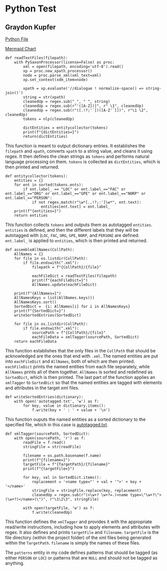 # Python Test
## Graydon Kupfer

[Python File](https://github.com/gak5275/gak_repo2/blob/main/PythonTest/GraydonAutotagging.py)

[Mermaid Chart](https://mermaid.live/view#pako:eNqNVNtu4jAQ_ZXIzzTiVqBIrJSW3lvKbuleaqrKjScQ1UmQY1RY1H_fie0YaGm7PIVzjs-MxzOzImHGgXRJJLKXcMqk8kb9cerhL6BHmRBDpqYP3t7eN--cRpn0oliAF6delvsizhWPpWF_0TjSpA8pz19iNfX8RSIMGZzSgpqhl9fzIgP-ocDC6Qni_ThUiEtgfAQLVUC50dzTmYxT5UXeprb3YDI8pCMmJ6DWOQY3VGmokOpQRnlEMbYCmVrfPpVzAdJnnD86xl77kHKIdiVzTBczF-mE5gpTm2AQ_DDYKQ0FsBT43cyabSJackFV9gxlGgMdClIVq2WIxYZQYYk3FUNddFQUNc8zqYAb4ntRb8R9wZ5APBrwRwGmmcLsJ7DwE6ZCm-4t1VFiyPUhhTfDzN-eH63LbdU9Q9xRCWouU4fb-21f55JyfJ3jUqKxK2e5yVnb69J269zu9vupa8XyHJInAYEQA5aUQc7o9v8gcFFLwkYMjpz0EpalvL8F-kWdLXNMb3XRi7az0InzXlNlR379oDfuIf7zYb7qyt9utHbPmjn_-Xie4S3nMoTh1oAG5-sJZYohgSdGbDIB2-_BhWuLDV2Z8Qeml_oib50-CWXtdrzEbqsrO5l2BRTT-bHF13F3B7nWRU6xZSwwcF1REmVPvNe-W1IGHjqLNf1AKiQBmbCY45JeFY5joqaQwJh08ZMz-Twm4_QVdWyusttlGpKuknOokPmMM4ULk00kS0oQeIwteW2Wvt79FTJj6X2WOQn-Jd0VWZBuo1n1O-1aq9ZpVBud_XqnQpak26759eZ-a79Wa7aa7Uaj81ohf_V5VFebB9XqQbNVb7frB6366z9tkRKq)

```
def readTextFiles(filepath):
    with PySaxonProcessor(license=False) as proc:
        xml = open(filepath, encoding='utf-8').read()
        xp = proc.new_xpath_processor()
        node = proc.parse_xml(xml_text=xml)
        xp.set_context(xdm_item=node)

        xpath = xp.evaluate('//dialogue ! normalize-space() => string-join()')
        string = str(xpath)
        cleanedUp = regex.sub("_", " ", string)
        cleanedUp = regex.sub(r"'([A-Z])]", r" \1", cleanedUp)
        cleanedUp = regex.sub(r"([.!?;'`])([A-Z'`]])", r"\1 \2", cleanedUp)
        tokens = nlp(cleanedUp)

        dictEntities = entitycollector(tokens)
        print(f"{dictEntities=}")
        return(dictEntities)
```

This function is meant to output dictionary entries. It establishes the ```filepath``` and ```xpath```, converts ```xpath``` to a string value, and cleans it using regex. It then defines the clean strings as ```tokens``` and performs natural language processing on them. ```tokens``` is collected as ```dictEntities```, which is then printed and returned.

```
def entitycollector(tokens):
    entities = {}
    for ent in sorted(tokens.ents):
        if ent.label_ == "LOC" or ent.label_=="FAC" or ent.label_=="ORG" or ent.label_=="GPE" or ent.label_=="NORP" or ent.label_=="PERSON":
            if not regex.match(r"\w*[.,!?;:']\w*", ent.text):
                entities[ent.text] = ent.label_
    print(f"{entities=}")
    return entities
```

This function collects ```tokens``` and outputs them as autotagged ```entities```. ```entities``` is defined, and then the different labels that they will be autotagged with (```LOC```, ```FAC```, ```ORG```, ```GPE```, ```NORP```, and ```PERSON```) are defined. ```ent.label_``` is applied to ```entities```, which is then printed and returned.

```
def assembleAllNames(CollPath):
    AllNames = {}
    for file in os.listdir(CollPath):
        if file.endswith(".xml"):
            filepath = f"{CollPath}/{file}"

            eachFileDict = readTextFiles(filepath)
            print(f"{eachFileDict=}")
            AllNames.update(eachFileDict)

    print(f"{AllNames=}")
    AllNamesKeys = list(AllNames.keys())
    AllNamesKeys.sort()
    SortedDict =  {i: AllNames[i] for i in AllNamesKeys}
    print(f"{SortedDict=}")
    writeSortedEntries(SortedDict)
    
    for file in os.listdir(CollPath):
        if file.endswith(".xml"):
            sourcePath = f"{CollPath}/{file}"
            eachFileData = xmlTagger(sourcePath, SortedDict)
    return eachFileData
```

This function establishes that the only files in the ```CollPath``` that should be acknowledged are the ones that end with ```.xml```. The named entities are put into ```eachFileDict``` and ```AllNames```, both of which are then printed. ```eachFileDict``` prints the named entities from each file separately, while ```AllNames``` prints all of them together. ```AllNames``` is sorted and redefined as ```SortedDict```, which is then printed. The last part of the function applies an ```xmlTagger``` to ```SortedDict``` so that the named entities are tagged with elements and attributes in the target xml files.

```
def writeSortedEntries(dictionary):
    with open('autotagged.txt', 'w') as f:
        for key, value in dictionary.items():
            f.write(key + ' : ' + value + '\n')
```

This function ouputs the named entities as a sorted dictionary to the specified file, which in this case is [autotagged.txt](https://github.com/gak5275/gak_repo2/blob/main/PythonTest/autotagged.txt).

```
def xmlTagger(sourcePath, SortedDict):
    with open(sourcePath, 'r') as f:
        readFile = f.read()
        stringFile = str(readFile)

        filename = os.path.basename(f.name)
        print(f"{filename=}")
        targetFile = f"{TargetPath}/{filename}"
        print(f"{targetFile=}")

        for key, val in SortedDict.items():
            replacement = '<name type="' + val + '">' + key + '</name>'
            stringFile = stringFile.replace(key, replacement)
            cleanedUp = regex.sub(r"(<\w+? \w+?=.)<name type=\"\w+?\">(\w+?)</name>(\")", r"\1\2\3", stringFile)

        with open(targetFile, 'w') as f:
            f.write(cleanedUp)
```

This function defines the ```xmlTagger``` and provides it with the appropriate read/write instructions, including how to apply elements and attributes with regex. It also defines and prints ```targetFile``` and ```filename```. ```targetFile``` is the file directory (within the project folder) of the xml files being generated within the ```TargetPath```. ```filename``` is simply the names of these files.

The ```patterns``` entity in my code defines patterns that should be tagged (as either ```PERSON``` or ```LOC```) or patterns that are ```NULL``` and should not be tagged as anything.
